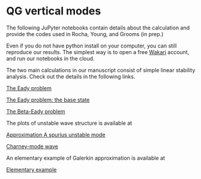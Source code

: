 # QG vertical modes
<p>The following JuPyter notebooks contain details about the calculation and provide the codes used in Rocha, Young, and Grooms (in prep.)</p>

<p>Even if you do not have python install on your computer, you can still reproduce our results. The simplest way is to open a free <a href="https://wakari.io" target="_new">Wakari</a> account, and run our notebooks in the cloud.</p>

<p>The two main calculations in our manuscript consist of simple linear stability analysis. Check out the details in the following links.</p>

<a href="http://nbviewer.ipython.org/github/crocha700/qg_vertical_modes/blob/master/eady_problem/linear_eady_galerk.ipynb">The Eady problem</a>

<a href="http://nbviewer.ipython.org/github/crocha700/qg_vertical_modes/blob/master/eady_problem/eady_base_state_pv.ipynb">The Eady problem: the base state</a>

<a href="http://nbviewer.ipython.org/github/crocha700/qg_vertical_modes/blob/master/beta_eady_problem/beta_eady_galerk.ipynb">The Beta-Eady problem</a>

<p>The plots of unstable wave structure is available at</p>
<a href="http://nbviewer.ipython.org/github/crocha700/qg_vertical_modes/blob/master/eady_problem/wave_structure.ipynb">Approximation A spurius unstable mode</a>

<a href="http://nbviewer.ipython.org/github/crocha700/qg_vertical_modes/blob/master/beta_eady_problem/wave_structure_fd.ipynb">Charney-mode wave</a>

<p>An elementary example of Galerkin approximation is available at</p>
<a href="http://nbviewer.ipython.org/github/crocha700/qg_vertical_modes/blob/master/elementary_example/elementary_example.ipynb">Elementary example</a>




